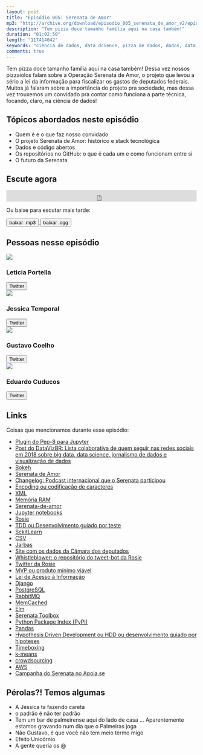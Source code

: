 ```yaml
---
layout: post
title: "Episódio 005: Serenata de Amor"
mp3: "http://archive.org/download/episodio_005_serenata_de_amor_v2/episodio_005_serenata_de_amor_v2.mp3"
description: "Tem pizza doce tamanho família aqui na casa também!"
duration: "01:02:50"
length: "117414042"
keywords: "ciência de dados, data dcience, pizza de dados, dados, data, data science pizza, python, ds, machine learning, bootcamp, ensino, aprendizado"
comments: true
---
```


Tem pizza doce tamanho família aqui na casa também! Dessa vez nossos pizzaiolos falam sobre a Operação Serenata de Amor, o projeto que levou a sério a lei da informação para fiscalizar os gastos de deputados federais. Muitos já falaram sobre a importância do projeto pra sociedade, mas dessa vez trouxemos um convidado pra contar como funciona a parte técnica, focando, claro, na ciência de dados!

## Tópicos abordados neste episódio

- Quem é e o que faz nosso convidado
- O projeto Serenata de Amor: histórico e stack tecnológica
- Dados e código abertos
- Os repositórios no GitHub: o que é cada um e como funcionam entre si
- O futuro da Serenata

## Escute agora

<div class="player-div">
<iframe src="https://archive.org/embed/episodio_005_serenata_de_amor_v2" width="100%" height="30" frameborder="0" webkitallowfullscreen="true" mozallowfullscreen="true" allowfullscreen></iframe>
</div>

Ou baixe para escutar mais tarde:
<div class="download">
  <a href="https://archive.org/download/episodio_005_serenata_de_amor_v2/episodio_005_serenata_de_amor_v2.mp3">
    <button class="btn btn-mp3">baixar .mp3</button>
  </a>
  <a href="https://archive.org/download/episodio_005_serenata_de_amor_v2/episodio_005_serenata_de_amor_v2.ogg">
    <button class="btn btn-ogg">baixar .ogg</button>
  </a>
</div>

## Pessoas nesse episódio

<div class="row">
  <div class="pizzaiolo-img">
    <img class="img-circle" src="https://pbs.twimg.com/profile_images/949336700895014912/1UVzY3Ms_400x400.jpg">
  </div>
  <div>
    <h3>Leticia Portella</h3>
    <a href="https://twitter.com/leleportella">
      <button class="btn btn-twitter">Twitter</button>
    </a>
  </div>
</div>
<div class="row">
  <div class="pizzaiolo-img">
    <img class="img-circle" src="https://pbs.twimg.com/profile_images/950517230038548480/3LLLh6G5_400x400.jpg">
  </div>
  <div>
    <h3>Jessica Temporal</h3>
    <a href="https://twitter.com/jesstemporal">
      <button class="btn btn-twitter">Twitter</button>
    </a>
  </div>
</div>
<div class="row">
  <div class="pizzaiolo-img">
    <img class="img-circle" src="https://pbs.twimg.com/profile_images/927578792419356672/Xs18O64r_400x400.jpg">
  </div>
  <div>
    <h3>Gustavo Coelho</h3>
    <a href="https://twitter.com/gusrabbit">
      <button class="btn btn-twitter">Twitter</button>
    </a>
  </div>
</div>
<div class="row">
  <div class="pizzaiolo-img">
    <img class="img-circle" src="https://pbs.twimg.com/profile_images/436286408362192896/9C9FHf6t_400x400.jpeg">
  </div>
  <div>
    <h3>Eduardo Cuducos</h3>
    <a href="https://twitter.com/cuducos">
      <button class="btn btn-twitter">Twitter</button>
    </a>
  </div>
</div>

## Links

Coisas que mencionamos durante esse episódio:
- [Plugin do Pep-8 para Jupyter](https://github.com/kenkoooo/jupyter-autopep8)
- [Post do DataVizBR: Lista colaborativa de quem seguir nas redes sociais em 2018 sobre big data, data science, jornalismo de dados e visualização de dados](https://medium.com/datavizbr/lista-colaborativa-de-quem-seguir-nas-redes-sociais-em-2018-sobre-big-data-data-science-f776dbf333b3)
- [Bokeh](https://bokeh.pydata.org/)
- [Serenata de Amor](https://serenata.ai/)
- [Changelog: Podcast internacional que o Serenata participou](https://changelog.com/podcast/268)
- [Encoding ou codificação de caracteres](https://pt.wikipedia.org/wiki/Codifica%C3%A7%C3%A3o_de_caracteres)
- [XML](https://pt.wikipedia.org/wiki/XML)
- [Memória RAM](https://pt.wikipedia.org/wiki/RAM)
- [Serenata-de-amor](https://github.com/okfn-brasil/serenata-de-amor)
- [Jupyter notebooks](http://jupyter.org/)
- [Rosie](https://github.com/okfn-brasil/rosie)
- [TDD ou Desenvolvimento guiado por teste](https://pt.wikipedia.org/wiki/Test_Driven_Development)
- [SckitLearn](http://scikit-learn.org/)
- [CSV](https://pt.wikipedia.org/wiki/Comma-separated_values)
- [Jarbas](https://github.com/okfn-brasil/jarbas/)
- [Site com os dados da Câmara dos deputados](https://dadosabertos.camara.leg.br/)
- [Whistleblower: o repositório do tweet-bot da Rosie](https://github.com/okfn-brasil/whistleblower)
- [Twitter da Rosie](http://twitter.com/rosiedaserenata)
- [MVP ou produto mínimo viável](https://pt.wikipedia.org/wiki/Produto_vi%C3%A1vel_m%C3%ADnimo)
- [Lei de Acesso à Informação](http://www.acessoainformacao.gov.br/assuntos/conheca-seu-direito/a-lei-de-acesso-a-informacao)
- [Django](https://www.djangoproject.com/)
- [PostgreSQL](https://www.postgresql.org/)
- [RabbitMQ](https://www.rabbitmq.com/)
- [MemCached](http://memcached.org/)
- [Elm](http://elm-lang.org/)
- [Serenata Toolbox](https://github.com/okfn-brasil/serenata-toolbox)
- [Python Package Index (PyPI)](https://pypi.python.org/pypi)
- [Pandas](https://pandas.pydata.org/)
- [Hypothesis Driven Development ou HDD ou desenvolvimento guiado por hipoteses](https://hackerchick.com/hypothesis-driven-development/)
- [Timeboxing](https://www.mindtools.com/pages/article/timeboxing.htm)
- [k-means](https://pt.wikipedia.org/wiki/K-means)
- [crowdsourcing](https://pt.wikipedia.org/wiki/Crowdsourcing)
- [AWS](https://aws.amazon.com/pt/)
- [Campanha do Serenata no Apoia.se](http://apoia.se/serenata)

## Pérolas?! Temos algumas

- A Jessica ta fazendo careta
- o padrão é não ter padrão
- Tem um bar de palmeirense aqui do lado de casa ... Aparentemente estamos gravando num dia que o Palmeiras joga
- Não Gustavo, é que você não tem meio termo migo
- Efeito Unicórnio
- A gente queria os @

